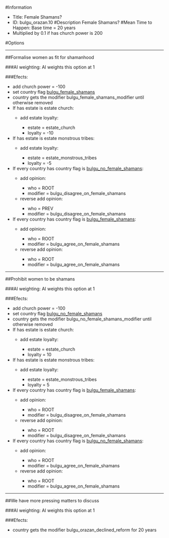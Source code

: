 #Information
 - Title: Female Shamans?
 - ID: bulgu_orazan.10
#Description
Female Shamans?
#Mean Time to Happen:
Base time = 20 years
 - Multiplied by 0.1 if has church power is 200

#Options

___
##Formalise women as fit for shamanhood

###AI weighting:
AI weights this option at 1


###Efects:<ul><li>add church power = -100</li><li>set country flag [bulgu_female_shamans](../flags/bulgu_female_shamans.md)</li><li>country gets the modifier bulgu_female_shamans_modifier until otherwise removed</li><li>If has estate is estate church:</li><ul><li>add estate loyalty:</li><ul><li>estate = estate_church</li><li>loyalty = -10</li></ul></ul><li>If has estate is estate monstrous tribes:</li><ul><li>add estate loyalty:</li><ul><li>estate = estate_monstrous_tribes</li><li>loyalty = -5</li></ul></ul><li>If every country has country flag is [bulgu_no_female_shamans](../flags/bulgu_no_female_shamans.md):</li><ul><li>add opinion:</li><ul><li>who = ROOT</li><li>modifier = bulgu_disagree_on_female_shamans</li></ul><li>reverse add opinion:</li><ul><li>who = PREV</li><li>modifier = bulgu_disagree_on_female_shamans</li></ul></ul><li>If every country has country flag is [bulgu_female_shamans](../flags/bulgu_female_shamans.md):</li><ul><li>add opinion:</li><ul><li>who = ROOT</li><li>modifier = bulgu_agree_on_female_shamans</li></ul><li>reverse add opinion:</li><ul><li>who = ROOT</li><li>modifier = bulgu_agree_on_female_shamans</li></ul></ul></ul>

___
##Prohibit women to be shamans

###AI weighting:
AI weights this option at 1


###Efects:<ul><li>add church power = -100</li><li>set country flag [bulgu_no_female_shamans](../flags/bulgu_no_female_shamans.md)</li><li>country gets the modifier bulgu_no_female_shamans_modifier until otherwise removed</li><li>If has estate is estate church:</li><ul><li>add estate loyalty:</li><ul><li>estate = estate_church</li><li>loyalty = 10</li></ul></ul><li>If has estate is estate monstrous tribes:</li><ul><li>add estate loyalty:</li><ul><li>estate = estate_monstrous_tribes</li><li>loyalty = 5</li></ul></ul><li>If every country has country flag is [bulgu_female_shamans](../flags/bulgu_female_shamans.md):</li><ul><li>add opinion:</li><ul><li>who = ROOT</li><li>modifier = bulgu_disagree_on_female_shamans</li></ul><li>reverse add opinion:</li><ul><li>who = ROOT</li><li>modifier = bulgu_disagree_on_female_shamans</li></ul></ul><li>If every country has country flag is [bulgu_no_female_shamans](../flags/bulgu_no_female_shamans.md):</li><ul><li>add opinion:</li><ul><li>who = ROOT</li><li>modifier = bulgu_agree_on_female_shamans</li></ul><li>reverse add opinion:</li><ul><li>who = ROOT</li><li>modifier = bulgu_agree_on_female_shamans</li></ul></ul></ul>

___
##We have more pressing matters to discuss

###AI weighting:
AI weights this option at 1


###Efects:<ul><li>country gets the modifier bulgu_orazan_declined_reform for 20 years</li></ul>
